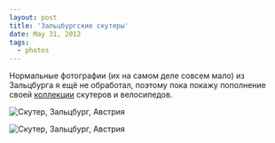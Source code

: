 ```yaml
---
layout: post
title: 'Зальцбургские скутеры'
date: May 31, 2012
tags:
  - photos
---
```


Нормальные фотографии (их на самом деле совсем мало) из Зальцбурга я ещё не обработал, поэтому пока покажу пополнение своей [коллекции](http://birdwatcher.ru/albums/netherlands/ "Нидерланды, август-сентябрь 2011") скутеров и велосипедов.

![Скутер, Зальцбург, Австрия](photo://96)

<!--more-->

![Скутер, Зальцбург, Австрия](photo://99)
